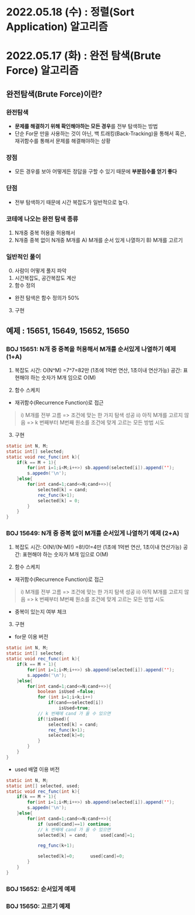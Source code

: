 # 2022.05.18 (수) : 정렬(Sort Application) 알고리즘


# 2022.05.17 (화) : 완전 탐색(Brute Force) 알고리즘
## 완전탐색(Brute Force)이란?
### 완전탐색 
- **문제를 해결하기 위해 확인해야하는 모든 경우**를 전부 탐색하는 방법
- 단순 For문 만을 사용하는 것이 아닌, 백 트래킹(Back-Tracking)을 통해서 혹은, 재귀함수를 통해서 문제를 해결해야하는 상황

### 장점
- 모든 경우를 보아 어떻게든 정답을 구할 수 있기 때문에 **부분점수를 얻기 좋다**

### 단점
- 전부 탐색하기 때문에 시간 복잡도가 일반적으로 높다.

### 코테에 나오는 완전 탐색 종류 
1) N개중 중복 허용을 허용해서
2) N개중 중복 없이
N개중 M개를
A) M개를 순서 있게 나열하기
B) M개를 고르기

### 일반적인 풀이
0) 사람이 어떻게 풀지 파악
1) 시간복잡도, 공간복잡도 계산
2) 함수 정의
- 완전 탐색은 함수 정의가 50%
3) 구현

## 예제 : 15651, 15649, 15652, 15650
### BOJ 15651: N개 중 중복을 허용해서 M개를 순서있게 나열하기 예제 (1+A)
1. 복잡도
시간: O(N^M) =7^7=82만 (1초에 1억번 연산, 1초이내 연산가능)
공간: 표현해야 하는 숫자가 M개 임으로 O(M)

2. 함수 스케치
- 재귀함수(Recurrence Function)로 접근
> i) M개를 전부 고름 => 조건에 맞는 한 가지 탐색 성공
> ii) 아직 M개를 고르지 않음 => k 번째부터 M번째 원소를 조건에 맞게 고르는 모든 방법 시도  

3. 구현
```java
static int N, M; 
static int[] selected;
static void rec_func(int k){
    if(k == M + 1){
        for(int i=1;i<M;i++>) sb.append(selected[i]).append('');
        s.appedn('\n');
    }else{
        for(int cand=1;cand<=N;cand++>){
            selected[k] = cand;
            rec_func(k+1);
            selected[k] = 0;
        }
    }
}
```
### BOJ 15649: N개 중 중복 없이 M개를 순서있게 나열하기 예제 (2+A)
1. 복잡도
시간: O(N!/(N-M)!) =8!/0!=4만 (1초에 1억번 연산, 1초이내 연산가능)
공간: 표현해야 하는 숫자가 M개 임으로 O(M)

2. 함수 스케치
- 재귀함수(Recurrence Function)로 접근
> i) M개를 전부 고름 => 조건에 맞는 한 가지 탐색 성공
> ii) 아직 M개를 고르지 않음 => k 번째부터 M번째 원소를 조건에 맞게 고르는 모든 방법 시도 
+ 중복이 있는지 여부 체크 

3. 구현
- for문 이용 버전
```java
static int N, M; 
static int[] selected;
static void rec_func(int k){
    if(k == M + 1){
        for(int i=1;i<M;i++>) sb.append(selected[i]).append('');
        s.appedn('\n');
    }else{
        for(int cand=1;cand<=N;cand++>){
            boolean isUsed =false;
            for (int i=1;i<k;i++)
                if(cand==selected[i])
                    isUsed=true;
            // k 번째에 cand 가 올 수 있으면
            if(!isUsed){
                selected[k] = cand;
                rec_func(k+1);
                selected[k]=0;
            }
        }
    }
}
```
- used 배열 이용 버전
```java
static int N, M; 
static int[] selected, used;
static void rec_func(int k){
    if(k == M + 1){
        for(int i=1;i<M;i++>) sb.append(selected[i]).append('');
        s.appedn('\n');
    }else{
        for(int cand=1;cand<=N;cand++>){
            if (used[cand]==1) continue;
            // k 번째에 cand 가 올 수 있으면
            selected[k] = cand;     used[cand]=1;

            reg_func(k+1);

            selected[k]=0;      used[cand]=0;
        }
    }
}
```


### BOJ 15652: 순서있게 예제

### BOJ 15650: 고르기 예제
